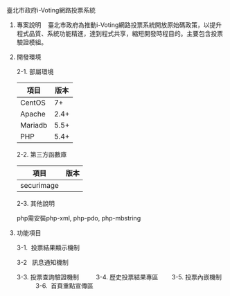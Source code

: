 臺北市政府i-Voting網路投票系統

1.  專案說明
    臺北市政府為推動i-Voting網路投票系統開放原始碼政策，以提升程式品質、系統功能精進，達到程式共享，縮短開發時程目的。主要包含投票驗證模組。
2.	開發環境

	2-1.	部屬環境

	|項目|版本|
	|---|---|
	|CentOS|7+|
	|Apache|2.4+|
	|Mariadb|5.5+|
	|PHP|5.4+|

	2-2.	第三方函數庫

	|項目|版本|
	|---|---|
	|securimage||
	

  
	2-3. 其他說明
	
	php需安裝php-xml, php-pdo, php-mbstring
3.	功能項目

	3-1.  投票結果顯示機制
 
	3-2   訊息通知機制
 
	3-3.  投票查詢驗證機制
  
        3-4.  歷史投票結果專區
   
        3-5.  投票內嵌機制  
    
        3-6.  首頁重點宣傳區
